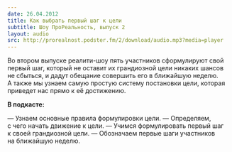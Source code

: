 ```yaml
---
date: 26.04.2012
title: Как выбрать первый шаг к цели
subtitle: Шоу ПроРеальность, выпуск 2
layout: audio
src: http://prorealnost.podster.fm/2/download/audio.mp3?media=player
---
```


Во втором выпуске реалити-шоу пять участников сформулируют свой первый шаг, который не оставит их грандиозной цели никаких шансов не сбыться, и дадут обещание совершить его в ближайшую неделю. А также мы узнаем самую простую систему постановки цели, которая приведет нас прямо к её достижению. 

**В подкасте:**

— Узнаем основные правила формулировки цели.
— Определяем, с чего начать движение к цели.
— Учимся формулировать первый шаг к своей грандиозной цели.
— Обозначаем первые шаги участников на ближайшую неделю.
